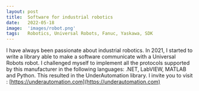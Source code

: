 ```yaml
---
layout: post
title:  Software for industrial robotics
date:   2022-05-18
image:  'images/robot.png'
tags:   Robotics, Universal Robots, Fanuc, Yaskawa, SDK
---
```


I have always been passionate about industrial robotics. In 2021, I started to write a library able to make a software communicate with a Universal Robots robot. I challenged myself to implement all the protocols supported by this manufacturer in the following languages: .NET, LabVIEW, MATLAB and Python. This resulted in the UnderAutomation library. I invite you to visit : [https://underautomation.com](https://underautomation.com)